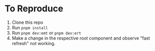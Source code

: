 # To Reproduce

1. Clone this repo
2. Run `pnpm install`
3. Run `pnpm dev:emt` or `pnpm dev:ert`
4. Make a change in the respective root component and observe "fast refresh" not working.

